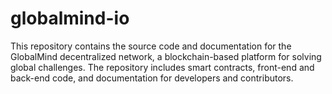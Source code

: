 # globalmind-io
This repository contains the source code and documentation for the GlobalMind decentralized network, a blockchain-based platform for solving global challenges. The repository includes smart contracts, front-end and back-end code, and documentation for developers and contributors.
